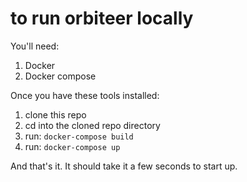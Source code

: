 # to run orbiteer locally

You'll need:

1. Docker
2. Docker compose

Once you have these tools installed:

1. clone this repo
2. cd into the cloned repo directory
3. run: `docker-compose build`
4. run: `docker-compose up`

And that's it. It should take it a few seconds to start up. 



